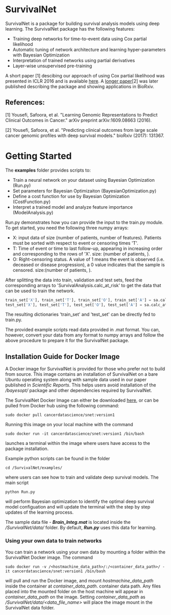 # SurvivalNet
SurvivalNet is a package for building survival analysis models using deep learning. The SurvivalNet package has the following features:

* Training deep networks for time-to-event data using Cox partial likelihood
* Automatic tuning of network architecture and learning hyper-parameters with Bayesian Optimization
* Interpretation of trained networks using partial derivatives
* Layer-wise unsupervised pre-training

A short paper [1] descibing our approach of using Cox partial likelihood was presented in ICLR 2016 and is available [here](https://arxiv.org/pdf/1609.08663.pdf). A [longer paper](https://doi.org/10.1101/131367)[2] was later published describing the package and showing applications in BioRxiv.
## References:
[1] Yousefi, Safoora, et al. "Learning Genomic Representations to Predict Clinical Outcomes in Cancer." arXiv preprint arXiv:1609.08663 (2016).

[2] Yousefi, Safoora, et al. "Predicting clinical outcomes from large scale cancer genomic profiles with deep survival models." bioRxiv (2017): 131367.

# Getting Started
The **examples** folder provides scripts to:

* Train a neural network on your dataset using Bayesian Optimization (Run.py)
* Set parameters for Bayesian Optimizaiton (BayesianOptimization.py)
* Define a cost function for use by Bayesian Optimization (CostFunction.py)
* Interpret a trained model and analyze feature importance (ModelAnalysis.py)

Run.py demonstrates how you can provide the input to the train.py module. To get started, you need the following three numpy arrays:

* X: input data of size (number of patients, number of features). Patients must be sorted with respect to event or censoring times 'T'.
* T: Time of event or time to last follow-up, appearing in increasing order and corresponding to the rows of 'X'. size: (number of patients, ).
* O: Right-censoring status. A value of 1 means the event is observed (i.e. deceased or disease progression), a 0 value indicates that the sample is censored. size:(number of patients, ).

After splitting the data into train, validation and test sets, feed the corresponding arrays to 'SurvivalAnalysis.calc\_at\_risk' to get the data that can be used to train the network.
```python
train_set['X'], train_set['T'], train_set['O'], train_set['A'] = sa.calc_at_risk(X_train, T_train, O_train)
test_set['X'], test_set['T'], test_set['O'], test_set['A'] = sa.calc_at_risk(X_test, T_test, O_test)
```
The resulting dictionaries 'train\_set' and 'test\_set' can be directly fed to train.py.

The provided example scripts read data provided in .mat format. You can, however, convert your data from any format to numpy arrays and follow the above procedure to prepare it for the SurvivalNet package.

## Installation Guide for Docker Image

A Docker image for SurvivalNet is provided for those who prefer not to build from source. This image contains an installation of SurvivalNet on a bare Ubuntu operating system along with sample data used in our paper published in *Scientific Reports*. This helps users avoid installation of the */bayesopt/* package and other dependencies required by SurvivalNet.

The SurvivalNet Docker Image can either be downloaded [here](https://hub.docker.com/r/cancerdatascience/snet/), or can be pulled from Docker hub using the following command:
    
    sudo docker pull cancerdatascience/snet:version1

Running this image on your local machine with the command
    
    sudo docker run -it cancerdatascience/snet:version1 /bin/bash

launches a terminal within the image where users have access to the package installation. 

Example python scripts can be found in the folder 
    
    cd /SurvivalNet/examples/ 

where users can see how to train and validate deep survival models. The main script
    
    python Run.py
    
will perform Bayesian optimization to identify the optimal deep survival model configuation and will update the terminal with the step by step updates of the learning process.

The sample data file - ***Brain_Integ.mat*** is located inside the */SurvivalNet/data/* folder. By default, ***Run.py*** uses this data for learning.


### Using your own data to train networks

You can train a network using your own data by mounting a folder within the SurvivalNet Docker image. The command

    sudo docker run -v /<hostmachine_data_path>/:/<container_data_path>/ -it cancerdatascience/snet:version1 /bin/bash
    
will pull and run the Docker image, and mount *hostmachine_data_path* inside the container at *container_data_path*.  container data path. Any files placed into the mounted folder on the host machine will appear in *container_data_path* on the image. Setting *container_data_path* as */SurvivalNet/data/<data_file_name>* will place the image mount in the SurvivalNet data folder. 
  
